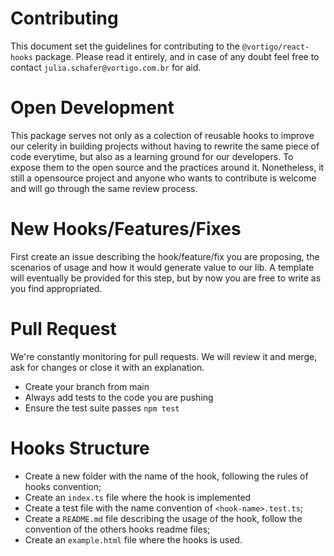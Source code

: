 # Contributing

This document set the guidelines for contributing to the `@vortigo/react-hooks` package. Please read it entirely, and in case of any doubt feel free to contact `julia.schafer@vortigo.com.br` for aid.

# Open Development

This package serves not only as a colection of reusable hooks to improve our celerity in building projects without having to rewrite the same piece of code everytime, but also as a learning ground for our developers. To expose them to the open source and the practices around it. Nonetheless, it still a opensource project and anyone who wants to contribute is welcome and will go through the same review process.

# New Hooks/Features/Fixes

First create an issue describing the hook/feature/fix you are proposing, the scenarios of usage and how it would generate value to our lib. A template will eventually be provided for this step, but by now you are free to write as you find appropriated.

# Pull Request

We're constantly monitoring for pull requests. We will review it and merge, ask for changes or close it with an explanation.

- Create your branch from main
- Always add tests to the code you are pushing
- Ensure the test suite passes `npm test`

# Hooks Structure

- Create a new folder with the name of the hook, following the rules of hooks convention;
- Create an `index.ts` file where the hook is implemented
- Create a test file with the name convention of `<hook-name>.test.ts`;
- Create a `README.md` file describing the usage of the hook, follow the convention of the others hooks readme files;
- Create an `example.html` file where the hooks is used.
